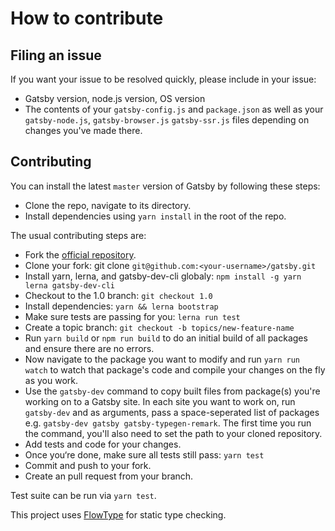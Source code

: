 # How to contribute

## Filing an issue

If you want your issue to be resolved quickly, please include in your issue:

* Gatsby version, node.js version, OS version
* The contents of your `gatsby-config.js` and `package.json` as well as your
  `gatsby-node.js`, `gatsby-browser.js` `gatsby-ssr.js` files depending on
  changes you've made there.

## Contributing
You can install the latest `master` version of Gatsby by following these steps:

* Clone the repo, navigate to its directory.
* Install dependencies using `yarn install` in the root of the repo.

The usual contributing steps are:

* Fork the [official repository](https://github.com/gatsbyjs/gatsby).
* Clone your fork: git clone `git@github.com:<your-username>/gatsby.git`
* Install yarn, lerna, and gatsby-dev-cli globaly: `npm install -g yarn lerna gatsby-dev-cli`
* Checkout to the 1.0 branch: `git checkout 1.0`
* Install dependencies: `yarn && lerna bootstrap`
* Make sure tests are passing for you: `lerna run test`
* Create a topic branch: `git checkout -b topics/new-feature-name`
* Run `yarn build` or `npm run build` to do an initial build of all packages
  and ensure there are no errors.
* Now navigate to the package you want to modify and run `yarn run watch` to
  watch that package's code and compile your changes on the fly as you work.
* Use the `gatsby-dev` command to copy built files from package(s) you're
  working on to a Gatsby site. In each site you want to work on, run
  `gatsby-dev` and as arguments, pass a space-seperated list of packages e.g.
  `gatsby-dev gatsby gatsby-typegen-remark`. The first time you run the command,
  you'll also need to set the path to your cloned repository.
* Add tests and code for your changes.
* Once you‘re done, make sure all tests still pass: `yarn test`
* Commit and push to your fork.
* Create an pull request from your branch.

Test suite can be run via `yarn test`.

This project uses [FlowType](https://flowtype.org/) for static type checking.
